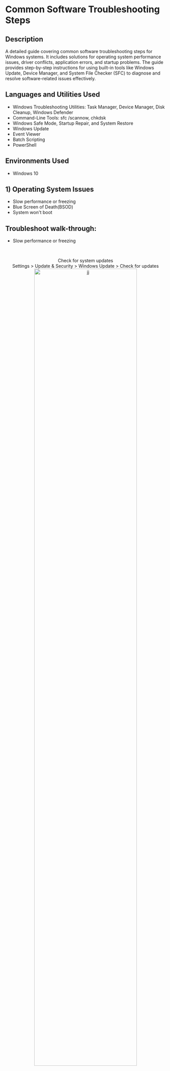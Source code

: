 <h1>Common Software Troubleshooting Steps </h1>

<h2>Description</h2>
A detailed guide covering common software troubleshooting steps for Windows systems. It includes solutions for operating system performance issues, driver conflicts, application errors, and startup problems. The guide provides step-by-step instructions for using built-in tools like Windows Update, Device Manager, and System File Checker (SFC) to diagnose and resolve software-related issues effectively.
<h2>Languages and Utilities Used</h2>

- Windows Troubleshooting Utilities: Task Manager, Device Manager, Disk Cleanup, Windows Defender
- Command-Line Tools: sfc /scannow, chkdsk
- Windows Safe Mode, Startup Repair, and System Restore
- Windows Update
- Event Viewer
- Batch Scripting
- PowerShell

<h2>Environments Used </h2>

- Windows 10

<h2>1) Operating System Issues</h2>

- Slow performance or freezing
- Blue Screen of Death(BSOD)
- System won't boot
  
<h2>Troubleshoot walk-through:</h2>

- Slow performance or freezing
<br/>

<p align="center"> 
  Check for system updates <br/>
  Settings > Update & Security > Windows Update > Check for updates

<img src="https://i.imgur.com/hjrDDXI.png" height="80%" width="80%" alt="jj"/>
<br/>
</p>

<p align="center"> 
  Run Disk Cleanup <br/>
  Open Disk Cleanup > Select Files to Delete > Clean Up System Files (Optional) > OK > Delete Files

<img src="https://i.imgur.com/xBz55BQ.png" height="80%" width="80%" alt="jj"/>

<br/>
</p>

<p align="center"> 
  End Unnecessary Tasks in Task Manager <br/>
  Open Task Manager > Process Tab > End High-Usage Tasks (Carefully) or Tasks That You Are Not Using
  !!Some tasks are necessary for the systems to run!!

<img src="https://i.imgur.com/afAr2aa.png" height="80%" width="80%" alt="jj"/>

<br/>
</p>

<p align="center"> 
  Scan for Malware with Windows Defender or Antivirus Software<br/>
  Open Windows Security > Virus & Threat Protection > Scan Options > Run a Quick or Full Scan

<img src="https://i.imgur.com/wspD6tk.png" height="80%" width="80%" alt="jj"/>

<br/>
</p>

- Blue Screen of Death(BSOD) 

<p align="center"> 
  Note the error code <br/>
  (Do online research to find out more about it)

<img src="https://i.imgur.com/Z9uApf2.png" height="80%" width="80%" alt="jj"/>
<br/>
</p>
<p align="center"> 
  Enter Safe Mode <br/>
  Shift+Restart > 

<img src="https://i.imgur.com/YSG8RSb.png" height="80%" width="80%" alt="jj"/>
<br/>
</p>

<!--
 ```diff
- text in red
+ text in green
! text in orange
# text in gray
@@ text in purple (and bold)@@
```
--!>
